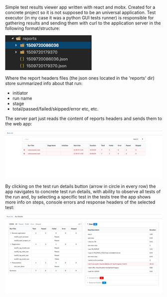 Simple test results viewer app written with react and mobx. 
Created for a concrete project so it is not supposed to be an universal application. 
Test executor (in my case it was a python GUI tests runner) is responsible for gathering results and sending them with curl to the application server in the following format/structure:

![reports structure](/doc/reports_structure.png?raw=true)

Where the report headers files (the json ones located in the 'reports' dir) store summarized info about that run:
- initiator
- run name
- stage
- total/passed/failed/skipped/error
etc, etc.

The server part just reads the content of reports headers and sends them to the web app: 

![test runs](/doc/runs_list.png?raw=true)

By clicking on the test run details button (arrow in circle in every row) the app navigates to concrete test run details, with ability to observe all tests of the run and,  by selecting a specific test in the tests tree the app shows more info on steps, console errors and response headers of the selected test:

![test report](/doc/test_steps.png?raw=true)

